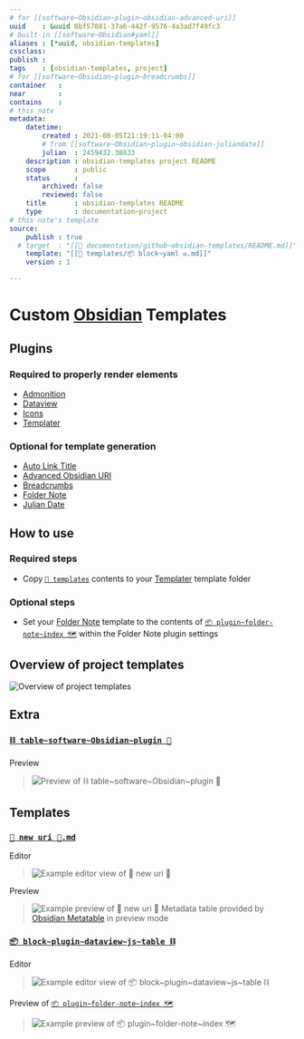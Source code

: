 ```yaml
---
# for [[software~Obsidian~plugin~obsidian-advanced-uri]]
uuid    : &uuid 0bf57881-37a6-442f-9576-4a3ad7f49fc3
# built-in [[software~Obsidian#yaml]]
aliases : [*uuid, obsidian-templates]
cssclass: 
publish : 
tags    : [obsidian-templates, project]
# for [[software~Obsidian~plugin~breadcrumbs]]
container   : 
near        : 
contains    : 
# this note
metadata:
    datetime: 
        created : 2021-08-05T21:19:11-04:00
        # from [[software~Obsidian~plugin~obsidian-juliandate]]
        julian  : 2459432.38833
    description : obsidian-templates project README
    scope       : public
    status      :
        archived: false
        reviewed: false
    title       : obsidian-templates README
    type        : documentation~project
# this note's template
source:
    publish : true
  # target  : "[[🧩 documentation/github~obsidian-templates/README.md]]"
    template: "[[📁 templates/📦 block~yaml ✉.md]]"
    version : 1

---
```


# Custom [Obsidian](https://obsidian.md/) Templates

## Plugins

### Required to properly render elements

- [Admonition](https://github.com/valentine195/obsidian-admonition)
- [Dataview](https://github.com/blacksmithgu/obsidian-dataview)
- [Icons](https://github.com/visini/obsidian-icons-plugin)
- [Templater](https://github.com/SilentVoid13/Templater)

### Optional for template generation

- [Auto Link Title](https://github.com/zolrath/obsidian-auto-link-title)
- [Advanced Obsidian URI](https://github.com/Vinzent03/obsidian-advanced-uri)
- [Breadcrumbs](https://github.com/SkepticMystic/breadcrumbs)
- [Folder Note](https://github.com/xpgo/obsidian-folder-note-plugin)
- [Julian Date](https://github.com/THeK3nger/obsidian-juliandate)

## How to use

### Required steps

- Copy [`📁 templates`](%F0%9F%93%81%20templates) contents to your [Templater](https://github.com/SilentVoid13/Templater) template folder

### Optional steps

- Set your [Folder Note](https://github.com/xpgo/obsidian-folder-note-plugin) template to the contents of [`📦 plugin~folder-note~index 🗺`](📦%20plugin~folder-note~index%20🗺.md) within the Folder Note plugin settings

## Overview of project templates

![Overview of project templates](%F0%9F%93%8E%20attachments/Pasted%20image%2020210808223243.png)

## Extra

### [`⛓ table~software~Obsidian~plugin 🔌`](%F0%9F%93%82%20extra/%E2%9B%93%20table~software~Obsidian~plugin%20%F0%9F%94%8C.md)

Preview

> ![Preview of ⛓ table~software~Obsidian~plugin 🔌](%F0%9F%93%8E%20attachments/Pasted%20image%2020210806130940.png)

## Templates

### [`📄 new uri 🔗.md`](📁%20templates/📄%20new%20uri%20🔗.md)

Editor

> ![Example editor view of 📄 new uri 🔗](%F0%9F%93%8E%20attachments/Pasted%20image%2020210805213158.png)

Preview

> ![Example preview of 📄 new uri 🔗](%F0%9F%93%8E%20attachments/Pasted%20image%2020210805213053.png)
Metadata table provided by [Obsidian Metatable](https://github.com/arnau/obsidian-metatable) in preview mode

### [`📦 block~plugin~dataview~js~table ⛓`](%F0%9F%93%81%20templates/%F0%9F%93%A6%20block~plugin~dataview~js~table%20%E2%9B%93.md)

Editor

> ![Example editor view of 📦 block~plugin~dataview~js~table ⛓](%F0%9F%93%8E%20attachments/Pasted%20image%2020210808004951.png)

Preview of [`📦 plugin~folder-note~index 🗺`](%F0%9F%93%81%20templates/%F0%9F%93%A6%20plugin~folder-note~index%20%F0%9F%97%BA.md)

> ![Example preview of 📦 plugin~folder-note~index 🗺](%F0%9F%93%8E%20attachments/Pasted%20image%2020210808004844.png)